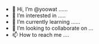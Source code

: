 - 👋 Hi, I’m @yoowat ......
- 👀 I’m interested in .....
- 🌱 I’m currently learning ......
- 💞️ I’m looking to collaborate on ...
- 📫 How to reach me ....

<!---
yoowat/yoowat is a ✨ special ✨ repository because its `README.md` (this file) appears on your GitHub profile.
You can click the Preview link to take a look at your changes.
--->
